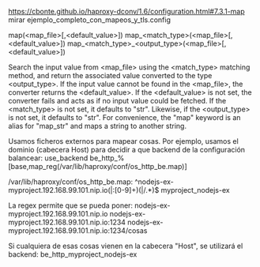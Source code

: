 https://cbonte.github.io/haproxy-dconv/1.6/configuration.html#7.3.1-map
mirar ejemplo_completo_con_mapeos_y_tls.config

map(<map_file>[,<default_value>])
map_<match_type>(<map_file>[,<default_value>])
map_<match_type>_<output_type>(<map_file>[,<default_value>])

Search the input value from <map_file> using the <match_type> matching method, and return the associated value converted to the type <output_type>. If the input value cannot be found in the <map_file>, the converter returns the <default_value>. If the <default_value> is not set, the converter fails and acts as if no input value could be fetched. If the <match_type> is not set, it defaults to "str". Likewise, if the <output_type> is not set, it defaults to "str". For convenience, the "map" keyword is an alias for "map_str" and maps a string to another string.


Usamos ficheros externos para mapear cosas.
Por ejemplo, usamos el dominio (cabecera Host) para decidir a que backend de la configuración balancear:
use_backend be_http_%[base,map_reg(/var/lib/haproxy/conf/os_http_be.map)]

/var/lib/haproxy/conf/os_http_be.map:
^nodejs-ex-myproject\.192\.168\.99\.101\.nip\.io(|:[0-9]+)(|/.*)$ myproject_nodejs-ex

La regex permite que se pueda poner:
nodejs-ex-myproject.192.168.99.101.nip.io
nodejs-ex-myproject.192.168.99.101.nip.io:1234
nodejs-ex-myproject.192.168.99.101.nip.io:1234/cosas


Si cualquiera de esas cosas vienen en la cabecera "Host", se utilizará el backend: be_http_myproject_nodejs-ex
